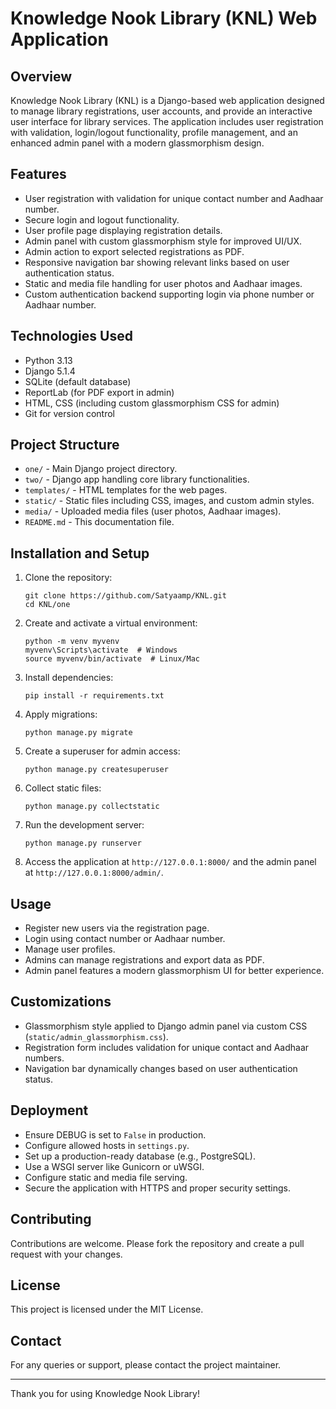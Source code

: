 # Knowledge Nook Library (KNL) Web Application

## Overview
Knowledge Nook Library (KNL) is a Django-based web application designed to manage library registrations, user accounts, and provide an interactive user interface for library services. The application includes user registration with validation, login/logout functionality, profile management, and an enhanced admin panel with a modern glassmorphism design.

## Features
- User registration with validation for unique contact number and Aadhaar number.
- Secure login and logout functionality.
- User profile page displaying registration details.
- Admin panel with custom glassmorphism style for improved UI/UX.
- Admin action to export selected registrations as PDF.
- Responsive navigation bar showing relevant links based on user authentication status.
- Static and media file handling for user photos and Aadhaar images.
- Custom authentication backend supporting login via phone number or Aadhaar number.

## Technologies Used
- Python 3.13
- Django 5.1.4
- SQLite (default database)
- ReportLab (for PDF export in admin)
- HTML, CSS (including custom glassmorphism CSS for admin)
- Git for version control

## Project Structure
- `one/` - Main Django project directory.
- `two/` - Django app handling core library functionalities.
- `templates/` - HTML templates for the web pages.
- `static/` - Static files including CSS, images, and custom admin styles.
- `media/` - Uploaded media files (user photos, Aadhaar images).
- `README.md` - This documentation file.

## Installation and Setup
1. Clone the repository:
   ```
   git clone https://github.com/Satyaamp/KNL.git
   cd KNL/one
   ```

2. Create and activate a virtual environment:
   ```
   python -m venv myvenv
   myvenv\Scripts\activate  # Windows
   source myvenv/bin/activate  # Linux/Mac
   ```

3. Install dependencies:
   ```
   pip install -r requirements.txt
   ```

4. Apply migrations:
   ```
   python manage.py migrate
   ```

5. Create a superuser for admin access:
   ```
   python manage.py createsuperuser
   ```

6. Collect static files:
   ```
   python manage.py collectstatic
   ```

7. Run the development server:
   ```
   python manage.py runserver
   ```

8. Access the application at `http://127.0.0.1:8000/` and the admin panel at `http://127.0.0.1:8000/admin/`.

## Usage
- Register new users via the registration page.
- Login using contact number or Aadhaar number.
- Manage user profiles.
- Admins can manage registrations and export data as PDF.
- Admin panel features a modern glassmorphism UI for better experience.

## Customizations
- Glassmorphism style applied to Django admin panel via custom CSS (`static/admin_glassmorphism.css`).
- Registration form includes validation for unique contact and Aadhaar numbers.
- Navigation bar dynamically changes based on user authentication status.

## Deployment
- Ensure DEBUG is set to `False` in production.
- Configure allowed hosts in `settings.py`.
- Set up a production-ready database (e.g., PostgreSQL).
- Use a WSGI server like Gunicorn or uWSGI.
- Configure static and media file serving.
- Secure the application with HTTPS and proper security settings.

## Contributing
Contributions are welcome. Please fork the repository and create a pull request with your changes.

## License
This project is licensed under the MIT License.

## Contact
For any queries or support, please contact the project maintainer.

---

Thank you for using Knowledge Nook Library!
